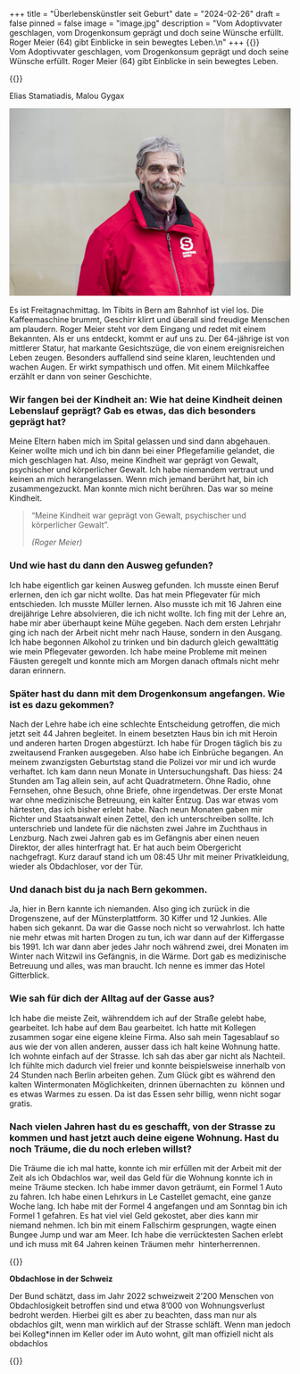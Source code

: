+++
title = "Überlebenskünstler seit Geburt"
date = "2024-02-26"
draft = false
pinned = false
image = "image.jpg"
description = "Vom Adoptivvater geschlagen, vom Drogenkonsum geprägt und doch seine Wünsche erfüllt. Roger Meier (64) gibt Einblicke in sein bewegtes Leben.\n"
+++
{{<lead>}}\
Vom Adoptivvater geschlagen, vom Drogenkonsum geprägt und doch seine Wünsche erfüllt. Roger Meier (64) gibt Einblicke in sein bewegtes Leben.

{{</lead>}}

Elias Stamatiadis, Malou Gygax

![Roger Meier arbeitet heute als Surprise-Verkäufer und Stadtführer. (verfügbar unter https://surprise.ngo/ Stand 15.01.2024)](image.jpg)

Es ist Freitagnachmittag. Im Tibits in Bern am Bahnhof ist viel los. Die Kaffeemaschine brummt, Geschirr klirrt und überall sind freudige Menschen am plaudern. Roger Meier steht vor dem Eingang und redet mit einem Bekannten. Als er uns entdeckt, kommt er auf uns zu. Der 64-jährige ist von mittlerer Statur, hat markante Gesichtszüge, die von einem ereignisreichen Leben zeugen. Besonders auffallend sind seine klaren, leuchtenden und wachen Augen. Er wirkt sympathisch und offen. Mit einem Milchkaffee erzählt er dann von seiner Geschichte.

### Wir fangen bei der Kindheit an: Wie hat deine Kindheit deinen Lebenslauf geprägt? Gab es etwas, das dich besonders geprägt hat?

Meine Eltern haben mich im Spital gelassen und sind dann abgehauen. Keiner wollte mich und ich bin dann bei einer Pflegefamilie gelandet, die mich geschlagen hat. Also, meine Kindheit war geprägt von Gewalt, psychischer und körperlicher Gewalt. Ich habe niemandem vertraut und keinen an mich herangelassen. Wenn mich jemand berührt hat, bin ich zusammengezuckt. Man konnte mich nicht berühren. Das war so meine Kindheit.

> “Meine Kindheit war geprägt von Gewalt, psychischer und körperlicher Gewalt”. 
>
> *(Roger Meier)*

### **Und wie hast du dann den Ausweg gefunden?**

Ich habe eigentlich gar keinen Ausweg gefunden. Ich musste einen Beruf erlernen, den ich gar nicht wollte. Das hat mein Pflegevater für mich entschieden. Ich musste Müller lernen. Also musste ich mit 16 Jahren eine dreijährige Lehre absolvieren, die ich nicht wollte. Ich fing mit der Lehre an, habe mir aber überhaupt keine Mühe gegeben. Nach dem ersten Lehrjahr ging ich nach der Arbeit nicht mehr nach Hause, sondern in den Ausgang. Ich habe begonnen Alkohol zu trinken und bin dadurch gleich gewalttätig wie mein Pflegevater geworden. Ich habe meine Probleme mit meinen Fäusten geregelt und konnte mich am Morgen danach oftmals nicht mehr daran erinnern.

### Später hast du dann mit dem Drogenkonsum angefangen. Wie ist es dazu gekommen?

Nach der Lehre habe ich eine schlechte Entscheidung getroffen, die mich jetzt seit 44 Jahren begleitet. In einem besetzten Haus bin ich mit Heroin und anderen harten Drogen abgestürzt. Ich habe für Drogen täglich bis zu zweitausend Franken ausgegeben. Also habe ich Einbrüche begangen. An meinem zwanzigsten Geburtstag stand die Polizei vor mir und ich wurde verhaftet. Ich kam dann neun Monate in Untersuchungshaft. Das hiess: 24 Stunden am Tag allein sein, auf acht Quadratmetern. Ohne Radio, ohne Fernsehen, ohne Besuch, ohne Briefe, ohne irgendetwas. Der erste Monat war ohne medizinische Betreuung, ein kalter Entzug. Das war etwas vom härtesten, das ich bisher erlebt habe. Nach neun Monaten gaben mir Richter und Staatsanwalt einen Zettel, den ich unterschreiben sollte. Ich unterschrieb und landete für die nächsten zwei Jahre im Zuchthaus in Lenzburg. Nach zwei Jahren gab es im Gefängnis aber einen neuen Direktor, der alles hinterfragt hat. Er hat auch beim Obergericht nachgefragt. Kurz darauf stand ich um 08:45 Uhr mit meiner Privatkleidung, wieder als Obdachloser, vor der Tür.

### Und danach bist du ja nach Bern gekommen.

Ja, hier in Bern kannte ich niemanden. Also ging ich zurück in die Drogenszene, auf der Münsterplattform. 30 Kiffer und 12 Junkies. Alle haben sich gekannt. Da war die Gasse noch nicht so verwahrlost. Ich hatte nie mehr etwas mit harten Drogen zu tun, ich war dann auf der Kiffergasse bis 1991. Ich war dann aber jedes Jahr noch während zwei, drei Monaten im Winter nach Witzwil ins Gefängnis, in die Wärme. Dort gab es medizinische Betreuung und alles, was man braucht. Ich nenne es immer das Hotel Gitterblick.

### Wie sah für dich der Alltag auf der Gasse aus?

Ich habe die meiste Zeit, währenddem ich auf der Straße gelebt habe, gearbeitet. Ich habe auf dem Bau gearbeitet. Ich hatte mit Kollegen zusammen sogar eine eigene kleine Firma. Also sah mein Tagesablauf so aus wie der von allen anderen, ausser dass ich halt keine Wohnung hatte. Ich wohnte einfach auf der Strasse. Ich sah das aber gar nicht als Nachteil. Ich fühlte mich dadurch viel freier und konnte beispielsweise innerhalb von 24 Stunden nach Berlin arbeiten gehen. Zum Glück gibt es während den kalten Wintermonaten Möglichkeiten, drinnen übernachten zu  können und es etwas Warmes zu essen. Da ist das Essen sehr billig, wenn nicht sogar gratis. 

### Nach vielen Jahren hast du es geschafft, von der Strasse zu kommen und hast jetzt auch deine eigene Wohnung. Hast du noch Träume, die du noch erleben willst?

Die Träume die ich mal hatte, konnte ich mir erfüllen mit der Arbeit mit der Zeit als ich Obdachlos war, weil das Geld für die Wohnung konnte ich in meine Träume stecken. Ich habe immer davon geträumt, ein Formel 1 Auto zu fahren. Ich habe einen Lehrkurs in Le Castellet gemacht, eine ganze Woche lang. Ich habe mit der Formel 4 angefangen und am Sonntag bin ich Formel 1 gefahren. Es hat viel viel Geld gekostet, aber dies kann mir niemand nehmen. Ich bin mit einem Fallschirm gesprungen, wagte einen Bungee Jump und war am Meer. Ich habe die verrücktesten Sachen erlebt und ich muss mit 64 Jahren keinen Träumen mehr  hinterherrennen.



{{<box>}}

**Obdachlose in der Schweiz** 

Der Bund schätzt, dass im Jahr 2022 schweizweit 2’200 Menschen von Obdachlosigkeit betroffen sind und etwa 8’000 von Wohnungsverlust bedroht werden. Hierbei gilt es aber zu beachten, dass man nur als obdachlos gilt, wenn man wirklich auf der Strasse schläft. Wenn man jedoch bei Kolleg*innen im Keller oder im Auto wohnt, gilt man offiziell nicht als obdachlos

{{</box>}}